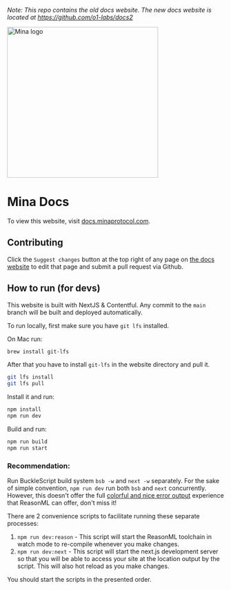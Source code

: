 _Note: This repo contains the *old* docs website. The new docs website is located at https://github.com/o1-labs/docs2_


<img src="https://github.com/MinaProtocol/docs/blob/main/public/static/img/svg/mina-wordmark-redviolet.svg" width="350" alt="Mina logo">

# Mina Docs

To view this website, visit [docs.minaprotocol.com](https://docs.minaprotocol.com/).

## Contributing

Click the `Suggest changes` button at the top right of any page on [the docs website](https://docs.minaprotocol.com/) to edit that page and submit a pull request via Github.

## How to run (for devs)

This website is built with NextJS & Contentful. Any commit to the `main` branch will be built and deployed automatically.

To run locally, first make sure you have `git lfs` installed.

On Mac run:

```bash
brew install git-lfs
```

After that you have to install `git-lfs` in the website directory and pull it.

```bash
git lfs install
git lfs pull
```

Install it and run:

```bash
npm install
npm run dev
```

Build and run:

```bash
npm run build
npm run start
```

### Recommendation:

Run BuckleScript build system `bsb -w` and `next -w` separately. For the sake
of simple convention, `npm run dev` run both `bsb` and `next` concurrently.
However, this doesn't offer the full [colorful and nice
error
output](https://reasonml.github.io/blog/2017/08/25/way-nicer-error-messages.html)
experience that ReasonML can offer, don't miss it!

There are 2 convenience scripts to facilitate running these separate processes:

1. `npm run dev:reason` - This script will start the ReasonML toolchain in
   watch mode to re-compile whenever you make changes.
2. `npm run dev:next` - This script will start the next.js development server
   so that you will be able to access your site at the location output by the
   script. This will also hot reload as you make changes.

You should start the scripts in the presented order.
